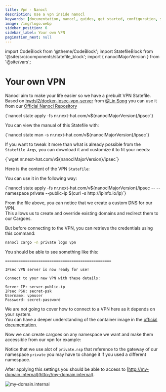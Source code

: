 ```yaml
---
title: Vpn - Nanocl
description: Use a vpn inside nanocl
keywords: [documentation, nanocl, guides, get started, configuration, state, file, config, yaml, yml, statefile, vpn, private network]
image: /img/logo.webp
sidebar_position: 6
sidebar_label: Your own VPN
pagination_next: null
---
```


import CodeBlock from '@theme/CodeBlock';
import StatefileBlock from '@site/src/components/statefile_block';
import { nanoclMajorVersion } from '@site/vars';

# Your own VPN

Nanocl aim to make your life easier so we have a prebuilt VPN Statefile.<br />
Based on [hwdsl2/docker-ipsec-vpn-server](https://github.com/hwdsl2/docker-ipsec-vpn-server) from [@Lin Song](https://github.com/hwdsl2) you can use it from our [Official Nanocl Repository](https://nr.next-hat.com)


<CodeBlock className="language-sh">
{`nanocl state apply -fs nr.next-hat.com/v${nanoclMajorVersion}/ipsec`}
</CodeBlock>

You can view the manual of this Statefile with:

<CodeBlock className="language-sh">
{`nanocl state man -s nr.next-hat.com/v${nanoclMajorVersion}/ipsec`}
</CodeBlock>

If you want to tweak it more than what is already possible from the `Statefile Args`, you can download it and customize it to fit your needs:


<CodeBlock className="language-sh">
{`wget nr.next-hat.com/v${nanoclMajorVersion}/ipsec`}
</CodeBlock>

Here is the content of the VPN `Statefile`:

<StatefileBlock example="advanced/vpn" />

You can use it in the following way:

<CodeBlock className="language-sh">
{`nanocl state apply -fs nr.next-hat.com/v${nanoclMajorVersion}/ipsec -- --namespace private --public-ip $(curl -s http://ipinfo.io/ip)`}
</CodeBlock>

From the file above, you can notice that we create a custom DNS for our VPN.<br/>
This allows us to create and override existing domains and redirect them to our Cargoes.<br/>

But before connecting to the VPN, you can retrieve the credentials using this command:

```sh
nanocl cargo -n private logs vpn
```

You should be able to see something like this:

```console
================================================

IPsec VPN server is now ready for use!

Connect to your new VPN with these details:

Server IP: server-public-ip
IPsec PSK: secret-psk
Username: vpnuser
Password: secret-password
```

We are not going to cover how to connect to a VPN here as it depends on your system.<br/>
You can have a deeper understanding of the container image in the [official documentation](https://github.com/hwdsl2/docker-ipsec-vpn-server).<br/>

Now we can create cargoes on any namespace we want and make them accessible from our vpn for example:

<StatefileBlock example="advanced/vpn-cargo" />

Notice that we use alot of `private.nsp` that reference to the gateway of our namespace `private` you may have to change it if you used a different namespace.

After applying this settings you should be able to access to [http://my-domain.internal](http://my-domain.internal).

![my-domain.internal](../../../..//static/img/my-domain.png)

